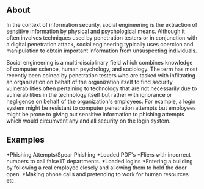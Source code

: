 About
----

In the context of information security, social engineering is the extraction of sensitive information by physical and psychological means. Although it often involves techniques used by penetration testers or in conjunction with a digital penetration attack, social engineering typically uses coercion and manipulation to obtain important information from unsuspecting individuals.

Social engineering is a multi-disciplinary field which combines knowledge of computer science, human psychology, and sociology. The term has most recently been coined by penetration testers who are tasked with infiltrating an organization on behalf of the organization itself to find security vulnerabilities often pertaining to technology that are not necessarily due to vulnerabilities in the technology itself but rather with ignorance or negligence on behalf of the organization's employees. For example, a login system might be resistant to computer penetration attempts but employees might be prone to giving out sensitive information to phishing attempts which would circumvent any and all security on the login system.

Examples
----

*Phishing Attempts/Spear Phishing
*Loaded PDF's
*Fliers with incorrect numbers to call false IT departments.
*Loaded logins
*Entering a building by following a real employee closely and allowing them to hold the door open.
*Making phone calls and pretending to work for human resources etc.

